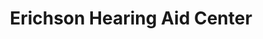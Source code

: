 ---
title: "Erichson Hearing Aid Center"
url: /erie/erichson-hearing-aid-center/
shop: hearing aids
---